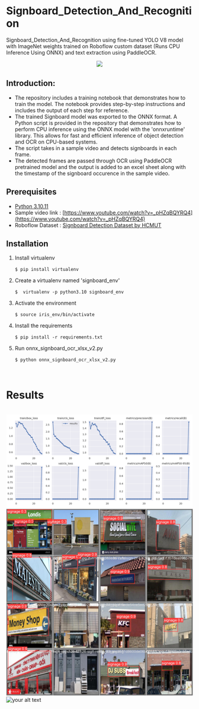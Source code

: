 Signboard_Detection_And_Recognition
====================================
Signboard_Detection_And_Recognition using fine-tuned YOLO V8 model with ImageNet weights trained on Roboflow custom dataset (Runs CPU Inference Using ONNX) and text extraction using PaddleOCR.

<p align="center">
  <img src="readme_media\output_video1-ezgif.gif" width="300" />
</p>

## Introduction:

- The repository includes a training notebook that demonstrates how to train the model. The notebook provides step-by-step instructions and includes the output of each step for reference.
- The trained Signboard model was exported to the ONNX format. A Python script is provided in the repository that demonstrates how to perform CPU inference using the ONNX model with the 'onnxruntime' library. This allows for fast and efficient inference of object detection and OCR on CPU-based systems.
- The script takes in a sample video and detects signboards in each frame. 
- The detected frames are passed through OCR using PaddleOCR pretrained model and the output is added to an excel sheet along with the timestamp of the signboard occurence in the sample video.

## Prerequisites
* [Python 3.10.11](https://www.python.org/downloads/release/python-31011/)
* Sample video link : [https://www.youtube.com/watch?v=_pHZqBQYRQ4](https://www.youtube.com/watch?v=_pHZqBQYRQ4)
* Roboflow Dataset : [Signboard Detection Dataset by HCMUT](https://universe.roboflow.com/hcmut-ek6t5/signboard-detection-svdwo/dataset/2/images)

## Installation

1. Install virtualenv

    ```
    $ pip install virtualenv
    ```    

2. Create a virtualenv named 'signboard_env'

    ```
   $  virtualenv -p python3.10 signboard_env
    ```

3. Activate the environment

    ```
    $ source iris_env/bin/activate
    ```
4. Install the requirements

    ```
    $ pip install -r requirements.txt
    ```

5. Run onnx_signboard_ocr_xlsx_v2.py

    ```
    $ python onnx_signboard_ocr_xlsx_v2.py
    ```

<br>

# Results
<br>


<img src="readme_media\results.png" alt="your alt text" width="600"/>

<br>

<img src="readme_media\val_batch0_pred.jpg" alt="your alt text" width="600"/>

<img src="readme_media\output_video2-ezgif.gif" alt="your alt text" width="600"/>



